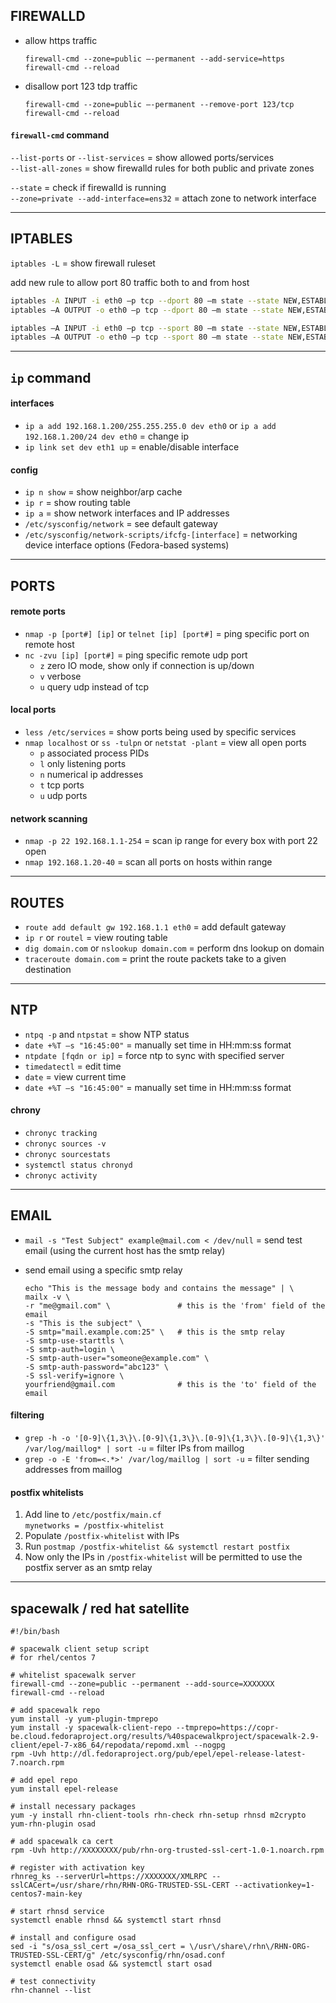 ## FIREWALLD

- allow https traffic
  ```
  firewall-cmd --zone=public –-permanent --add-service=https
  firewall-cmd --reload
  ```

- disallow port 123 tdp traffic
  ```
  firewall-cmd --zone=public –-permanent --remove-port 123/tcp
  firewall-cmd --reload
  ```

#### `firewall-cmd` command

`--list-ports` or `--list-services` = show allowed ports/services \
`--list-all-zones` = show firewalld rules for both public and private zones

`--state` = check if firewalld is running \
`--zone=private --add-interface=ens32` = attach zone to network interface

---
## IPTABLES

`iptables -L` = show firewall ruleset

add new rule to allow port 80 traffic both to and from host

  ```bash
  iptables -A INPUT -i eth0 –p tcp --dport 80 –m state --state NEW,ESTABLISHED –j ACCEPT
  iptables –A OUTPUT -o eth0 –p tcp --dport 80 –m state --state NEW,ESTABLISHED –j ACCEPT

  iptables –A INPUT -i eth0 –p tcp --sport 80 –m state --state NEW,ESTABLISHED –j ACCEPT 
  iptables –A OUTPUT -o eth0 –p tcp --sport 80 –m state --state NEW,ESTABLISHED –j ACCEPT
  ```

---
## `ip` command  

#### interfaces
- `ip a add 192.168.1.200/255.255.255.0 dev eth0` or `ip a add 192.168.1.200/24 dev eth0` = change ip
- `ip link set dev eth1 up` = enable/disable interface

#### config
- `ip n show` = show neighbor/arp cache
- `ip r` = show routing table
- `ip a` = show network interfaces and IP addresses
- `/etc/sysconfig/network` = see default gateway
- `/etc/sysconfig/network-scripts/ifcfg-[interface]` = networking device interface options (Fedora-based systems)

---
## PORTS 

#### remote ports
- `nmap -p [port#] [ip]` or `telnet [ip] [port#]` = ping specific port on remote host
- `nc -zvu [ip] [port#]` = ping specific remote udp port
  - `z` zero IO mode, show only if connection is up/down
  - `v` verbose
  - `u` query udp instead of tcp

#### local ports
- `less /etc/services` = show ports being used by specific services
- `nmap localhost` or `ss -tulpn` or `netstat -plant` = view all open ports
  - `p` associated process PIDs
  - `l` only listening ports
  - `n` numerical ip addresses
  - `t` tcp ports
  - `u` udp ports

#### network scanning
- `nmap -p 22 192.168.1.1-254` = scan ip range for every box with port 22 open
- `nmap 192.168.1.20-40` = scan all ports on hosts within range

---
## ROUTES

- `route add default gw 192.168.1.1 eth0` = add default gateway
- `ip r` or `routel` = view routing table
- `dig domain.com` or `nslookup domain.com` = perform dns lookup on domain
- `traceroute domain.com` = print the route packets take to a given destination 

---
## NTP

- `ntpq -p` and `ntpstat` = show NTP status
- `date +%T –s "16:45:00"` = manually set time in HH:mm:ss format
- `ntpdate [fqdn or ip]` = force ntp to sync with specified server
- `timedatectl` = edit time
- `date` = view current time
- `date +%T –s "16:45:00"` = manually set time in HH:mm:ss format 

#### chrony
- `chronyc tracking`
- `chronyc sources -v` 
- `chronyc sourcestats` 
- `systemctl status chronyd` 
- `chronyc activity` 

---
## EMAIL 

- `mail -s "Test Subject" example@mail.com < /dev/null` = send test email (using the current host has the smtp relay)

- send email using a specific smtp relay
  ```
  echo "This is the message body and contains the message" | \
  mailx -v \
  -r "me@gmail.com" \               # this is the 'from' field of the email
  -s "This is the subject" \
  -S smtp="mail.example.com:25" \   # this is the smtp relay
  -S smtp-use-starttls \
  -S smtp-auth=login \
  -S smtp-auth-user="someone@example.com" \
  -S smtp-auth-password="abc123" \
  -S ssl-verify=ignore \
  yourfriend@gmail.com              # this is the 'to' field of the email
  ```

#### filtering
- `grep -h -o '[0-9]\{1,3\}\.[0-9]\{1,3\}\.[0-9]\{1,3\}\.[0-9]\{1,3\}' /var/log/maillog* | sort -u` = filter IPs from maillog
- `grep -o -E 'from=<.*>' /var/log/maillog | sort -u` = filter sending addresses from maillog

#### postfix whitelists
1. Add line to `/etc/postfix/main.cf` \
   `mynetworks = /postfix-whitelist`
2. Populate `/postfix-whitelist` with IPs
3. Run `postmap /postfix-whitelist && systemctl restart postfix`
4. Now only the IPs in `/postfix-whitelist` will be permitted to use the postfix server as an smtp relay

---
## spacewalk / red hat satellite

```
#!/bin/bash

# spacewalk client setup script
# for rhel/centos 7

# whitelist spacewalk server
firewall-cmd --zone=public --permanent --add-source=XXXXXXX
firewall-cmd --reload

# add spacewalk repo
yum install -y yum-plugin-tmprepo
yum install -y spacewalk-client-repo --tmprepo=https://copr-be.cloud.fedoraproject.org/results/%40spacewalkproject/spacewalk-2.9-client/epel-7-x86_64/repodata/repomd.xml --nogpg
rpm -Uvh http://dl.fedoraproject.org/pub/epel/epel-release-latest-7.noarch.rpm

# add epel repo
yum install epel-release

# install necessary packages
yum -y install rhn-client-tools rhn-check rhn-setup rhnsd m2crypto yum-rhn-plugin osad

# add spacewalk ca cert
rpm -Uvh http://XXXXXXXX/pub/rhn-org-trusted-ssl-cert-1.0-1.noarch.rpm

# register with activation key
rhnreg_ks --serverUrl=https://XXXXXXX/XMLRPC --sslCACert=/usr/share/rhn/RHN-ORG-TRUSTED-SSL-CERT --activationkey=1-centos7-main-key

# start rhnsd service
systemctl enable rhnsd && systemctl start rhnsd

# install and configure osad
sed -i "s/osa_ssl_cert =/osa_ssl_cert = \/usr\/share\/rhn\/RHN-ORG-TRUSTED-SSL-CERT/g" /etc/sysconfig/rhn/osad.conf
systemctl enable osad && systemctl start osad

# test connectivity
rhn-channel --list
```
